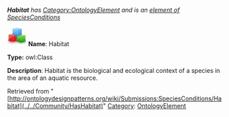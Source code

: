 ___Habitat__ has [Category:OntologyElement](../../Category/OntologyElement "Category:OntologyElement") and is an [element of](../../Property/ElementOf "Property:ElementOf") [SpeciesConditions](../../Submissions/SpeciesConditions "Submissions:SpeciesConditions")_


  




[![Class](../../images/thumb/2/27/Class.gif/45px-Class.gif)](../../Image/Class.gif "Class")
__Name__: Habitat 


__Type:__ owl:Class 


__Description__: Habitat is the biological and ecological context of a species in the area of an aquatic resource. 





Retrieved from "[http://ontologydesignpatterns.org/wiki/Submissions:SpeciesConditions/Habitat](../../Community/HasHabitat)"
 [Category](http://ontologydesignpatterns.org/wiki/Special:Categories "Special:Categories"): [OntologyElement](../../Category/OntologyElement "Category:OntologyElement")